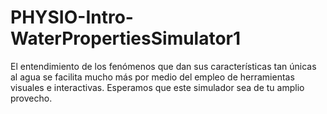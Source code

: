 # PHYSIO-Intro-WaterPropertiesSimulator1
El entendimiento de los fenómenos que dan sus características tan únicas al agua se facilita mucho más por medio del empleo de herramientas visuales e interactivas. Esperamos que este simulador sea de tu amplio provecho.
